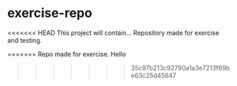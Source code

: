# exercise-repo
<<<<<<< HEAD
This project will contain...
Repository made for exercise and testing.


=======
Repo made for exercise.
Hello
>>>>>>> 35c97b213c92790a1a3e7213f69be63c25d45647
